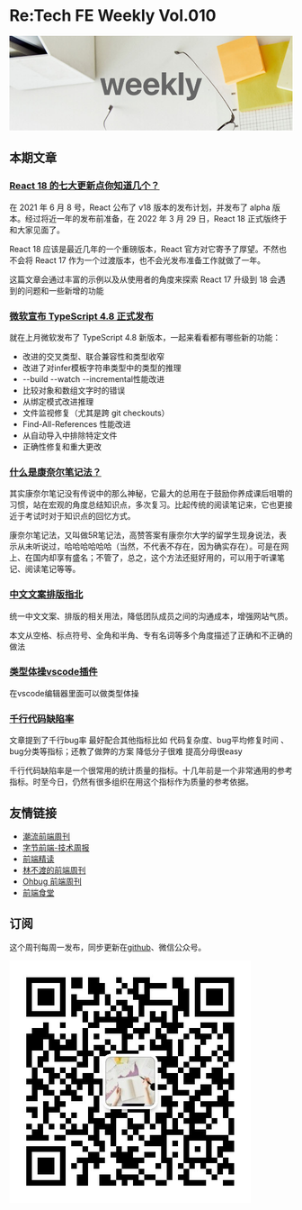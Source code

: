 # Re:Tech FE Weekly Vol.010

![](https://raw.githubusercontent.com/retech-fe/image-hosting/main/img/2022/08/08/11-10-04-9b39540aa9ffa2223c6198a222fb47a0-dcca450c-0118-4e49-b97a-d3c3b7571eb2-725b53.png)

## 本期文章

### [React 18 的七大更新点你知道几个？](https://mp.weixin.qq.com/s?__biz=MzIxMjExNzQxMQ==&mid=2247488956&idx=1&sn=a92b48f53096128ce1e3798119398e3e)

在 2021 年 6 月 8 号，React 公布了 v18 版本的发布计划，并发布了 alpha 版本。经过将近一年的发布前准备，在 2022 年 3 月 29 日，React 18 正式版终于和大家见面了。

React 18 应该是最近几年的一个重磅版本，React 官方对它寄予了厚望。不然也不会将 React 17 作为一个过渡版本，也不会光发布准备工作就做了一年。

这篇文章会通过丰富的示例以及从使用者的角度来探索 React 17 升级到 18 会遇到的问题和一些新增的功能

### [微软宣布 TypeScript 4.8 正式发布](https://mp.weixin.qq.com/s?__biz=MzA5NjUxMTM2MQ==&mid=2247494443&idx=1&sn=ea808beaa1ec3fd49e260acab24df112)

就在上月微软发布了 TypeScript 4.8 新版本，一起来看看都有哪些新的功能：

+ 改进的交叉类型、联合兼容性和类型收窄
+ 改进了对infer模板字符串类型中的类型的推理
+ --build --watch --incremental性能改进
+ 比较对象和数组文字时的错误
+ 从绑定模式改进推理
+ 文件监视修复（尤其是跨 git checkouts）
+ Find-All-References 性能改进
+ 从自动导入中排除特定文件
+ 正确性修复和重大更改

### [什么是康奈尔笔记法？](https://www.zhihu.com/question/19652630/answer/336412087)

其实康奈尔笔记没有传说中的那么神秘，它最大的总用在于鼓励你养成课后咀嚼的习惯，站在宏观的角度总结知识点，多次复习。比起传统的阅读笔记来，它也更接近于考试时对于知识点的回忆方式。

康奈尔笔记法，又叫做5R笔记法，高赞答案有康奈尔大学的留学生现身说法，表示从未听说过，哈哈哈哈哈哈（当然，不代表不存在，因为确实存在）。可是在网上、在国内却享有盛名；不管了，总之，这个方法还挺好用的，可以用于听课笔记、阅读笔记等等。


### [中文文案排版指北](https://github.com/sparanoid/chinese-copywriting-guidelines/blob/master/README.zh-Hans.md)

统一中文文案、排版的相关用法，降低团队成员之间的沟通成本，增强网站气质。

本文从空格、标点符号、全角和半角、专有名词等多个角度描述了正确和不正确的做法

### [类型体操vscode插件](https://marketplace.visualstudio.com/items?itemName=YRM.type-challenges)

在vscode编辑器里面可以做类型体操


### [千行代码缺陷率](https://www.toutiao.com/article/6947614195840074254)

文章提到了千行bug率 最好配合其他指标比如 代码复杂度、bug平均修复时间 、bug分类等指标；还教了做弊的方案 降低分子很难 提高分母很easy

千行代码缺陷率是一个很常用的统计质量的指标。十几年前是一个非常通用的参考指标。时至今日，仍然有很多组织在用这个指标作为质量的参考依据。


## 友情链接

- [潮流前端周刊](https://github.com/tw93/weekly)
- [字节前端-技术周报](https://juejin.cn/user/4098589725834317)
- [前端精读](https://github.com/ascoders/weekly)
- [林不渡的前端周刊](https://fe-weekly.netlify.app/)
- [Ohbug 前端周刊](https://github.com/ohbug-org/weekly)
- [前端食堂](https://github.com/Geekhyt/weekly)

## 订阅

这个周刊每周一发布，同步更新在[github](https://github.com/retech-fe/weekly)、微信公众号。

![](https://raw.githubusercontent.com/retech-fe/image-hosting/main/img/2022/08/08/11-10-31-00dddeb5e5c7f41d76b8a886daf30c30-qrcode_for_gh_1ab4464eae79_430-173b0f.jpg)


